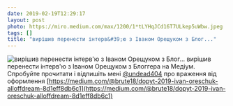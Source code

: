 ```yaml
---
date: 2019-02-19T12:29:17
layout: post
photo: https://miro.medium.com/max/1200/1*tLYHqJCd16T7ULkep5uWbw.jpeg
tags: []
title: "вирішив перенести інтерв&#39;ю з Іваном Орещуком з Блог..."
---
```

![вирішив перенести інтерв&#39;ю з Іваном Орещуком з Блог...](https://miro.medium.com/max/1200/1*tLYHqJCd16T7ULkep5uWbw.jpeg)
вирішив перенести інтерв&#39;ю з Іваном Орещуком з Блоггера на Медіум. Спробуйте прочитати і відпишіть мені [@undead404](https://t.me/undead404) про враження від оформлення [https://medium.com/@brute18/dopyt-2019-ivan-oreschuk-alloffdream-8d1eff8db6c1](https://medium.com/@brute18/dopyt-2019-ivan-oreschuk-alloffdream-8d1eff8db6c1)